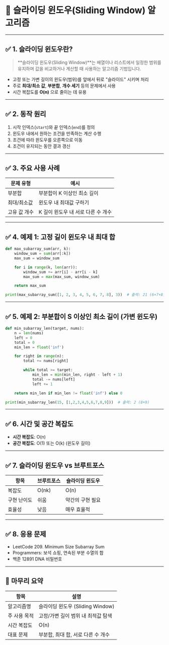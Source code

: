 
# 📘 슬라이딩 윈도우(Sliding Window) 알고리즘

---

## ✅ 1. 슬라이딩 윈도우란?

> **슬라이딩 윈도우(Sliding Window)**는 배열이나 리스트에서 일정한 범위를 유지하며 값을 비교하거나 계산할 때 사용하는 알고리즘 기법입니다.

- 고정 또는 가변 길이의 윈도우(범위)를 앞에서 뒤로 "슬라이드" 시키며 처리
- 주로 **최대/최소 값**, **부분합**, **개수 세기** 등의 문제에서 사용
- 시간 복잡도를 **O(n)** 으로 줄이는 데 유용

---

## ✅ 2. 동작 원리

1. 시작 인덱스(`start`)와 끝 인덱스(`end`)를 정의
2. 윈도우 내에서 원하는 조건을 만족하는 계산 수행
3. 조건에 따라 윈도우를 오른쪽으로 이동
4. 조건이 유지되는 동안 결과 갱신

---

## ✅ 3. 주요 사용 사례

| 문제 유형 | 예시 |
|-----------|------|
| 부분합 | 부분합이 K 이상인 최소 길이 |
| 최대/최소값 | 윈도우 내 최대값 구하기 |
| 고유 값 개수 | K 길이 윈도우 내 서로 다른 수 개수 |

---

## ✅ 4. 예제 1: 고정 길이 윈도우 내 최대 합

```python
def max_subarray_sum(arr, k):
    window_sum = sum(arr[:k])
    max_sum = window_sum

    for i in range(k, len(arr)):
        window_sum += arr[i] - arr[i - k]
        max_sum = max(max_sum, window_sum)

    return max_sum

print(max_subarray_sum([1, 2, 3, 4, 5, 6, 7, 8], 3))  # 출력: 21 (6+7+8)
```

---

## ✅ 5. 예제 2: 부분합이 S 이상인 최소 길이 (가변 윈도우)

```python
def min_subarray_len(target, nums):
    n = len(nums)
    left = 0
    total = 0
    min_len = float('inf')

    for right in range(n):
        total += nums[right]

        while total >= target:
            min_len = min(min_len, right - left + 1)
            total -= nums[left]
            left += 1

    return min_len if min_len != float('inf') else 0

print(min_subarray_len(15, [1,2,3,4,5,6,7,8,9]))  # 출력: 2 (8+9)
```

---

## ✅ 6. 시간 및 공간 복잡도

- **시간 복잡도**: O(n)
- **공간 복잡도**: O(1) 또는 O(k) (윈도우 길이)

---

## ✅ 7. 슬라이딩 윈도우 vs 브루트포스

| 항목 | 브루트포스 | 슬라이딩 윈도우 |
|------|------------|------------------|
| 복잡도 | O(nk) | O(n) |
| 구현 난이도 | 쉬움 | 약간의 구현 필요 |
| 효율성 | 낮음 | 매우 효율적 |

---

## ✅ 8. 응용 문제

- LeetCode 209. Minimum Size Subarray Sum
- Programmers: 보석 쇼핑, 연속된 부분 수열의 합
- 백준 12891 DNA 비밀번호

---

## 🎯 마무리 요약

| 항목 | 설명 |
|------|------|
| 알고리즘명 | 슬라이딩 윈도우 (Sliding Window) |
| 주 사용 목적 | 고정/가변 길이 범위 내 최적값 탐색 |
| 시간 복잡도 | O(n) |
| 대표 문제 | 부분합, 최대 합, 서로 다른 수 개수 |

